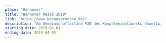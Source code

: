 ```yaml
---
place: "Hannover"
title: "Hannover Messe 2019"
link: "https://www.hannovermesse.de/"
description: "Am Gemeinschaftsstand F20 des Kompetenznetzwerks Umweltwirtschaft NRW in Halle 13 stellen wir von unserem Start-Up re:edu die senseBox als Elektronikbausatz zur Messung von Umweltdaten vor."
starting-date: 2019-04-01
ending-date: 2019-04-05
---
```

